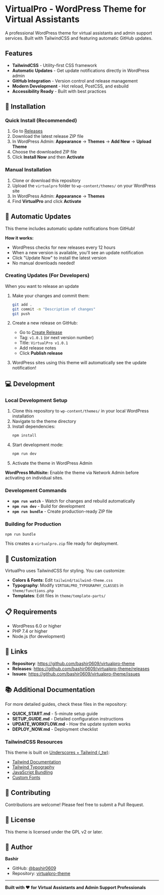 # VirtualPro - WordPress Theme for Virtual Assistants

A professional WordPress theme for virtual assistants and admin support services. Built with TailwindCSS and featuring automatic GitHub updates.

## Features

- **TailwindCSS** - Utility-first CSS framework
- **Automatic Updates** - Get update notifications directly in WordPress admin
- **GitHub Integration** - Version control and release management
- **Modern Development** - Hot reload, PostCSS, and esbuild
- **Accessibility Ready** - Built with best practices

## 🚀 Installation

### Quick Install (Recommended)

1. Go to [Releases](https://github.com/bashir0609/virtualpro-theme/releases)
2. Download the latest release ZIP file
3. In WordPress Admin: **Appearance** → **Themes** → **Add New** → **Upload Theme**
4. Choose the downloaded ZIP file
5. Click **Install Now** and then **Activate**

### Manual Installation

1. Clone or download this repository
2. Upload the `virtualpro` folder to `wp-content/themes/` on your WordPress site
3. In WordPress Admin: **Appearance** → **Themes**
4. Find **VirtualPro** and click **Activate**

## 🔄 Automatic Updates

This theme includes automatic update notifications from GitHub!

**How it works:**
- WordPress checks for new releases every 12 hours
- When a new version is available, you'll see an update notification
- Click "Update Now" to install the latest version
- No manual downloads needed!

### Creating Updates (For Developers)

When you want to release an update

1. Make your changes and commit them:
   ```bash
   git add .
   git commit -m "Description of changes"
   git push
   ```

2. Create a new release on GitHub:
   - Go to [Create Release](https://github.com/bashir0609/virtualpro-theme/releases/new)
   - Tag: `v1.0.1` (or next version number)
   - Title: `VirtualPro v1.0.1`
   - Add release notes
   - Click **Publish release**

3. WordPress sites using this theme will automatically see the update notification!

## 💻 Development

### Local Development Setup

1. Clone this repository to `wp-content/themes/` in your local WordPress installation
2. Navigate to the theme directory
3. Install dependencies:
   ```bash
   npm install
   ```
4. Start development mode:
   ```bash
   npm run dev
   ```
5. Activate the theme in WordPress Admin

**WordPress Multisite:** Enable the theme via Network Admin before activating on individual sites.

### Development Commands

- **`npm run watch`** - Watch for changes and rebuild automatically
- **`npm run dev`** - Build for development
- **`npm run bundle`** - Create production-ready ZIP file

### Building for Production

```bash
npm run bundle
```

This creates a `virtualpro.zip` file ready for deployment.

## 🎨 Customization

VirtualPro uses TailwindCSS for styling. You can customize:

- **Colors & Fonts**: Edit `tailwind/tailwind-theme.css`
- **Typography**: Modify `VIRTUALPRO_TYPOGRAPHY_CLASSES` in `theme/functions.php`
- **Templates**: Edit files in `theme/template-parts/`

## 📋 Requirements

- WordPress 6.0 or higher
- PHP 7.4 or higher
- Node.js (for development)

## 🔗 Links

- **Repository**: https://github.com/bashir0609/virtualpro-theme
- **Releases**: https://github.com/bashir0609/virtualpro-theme/releases
- **Issues**: https://github.com/bashir0609/virtualpro-theme/issues

## 📚 Additional Documentation

For more detailed guides, check these files in the repository:

- **QUICK_START.md** - 5-minute setup guide
- **SETUP_GUIDE.md** - Detailed configuration instructions
- **UPDATE_WORKFLOW.md** - How the update system works
- **DEPLOY_NOW.md** - Deployment checklist

### TailwindCSS Resources

This theme is built on [Underscores + Tailwind (_tw)](https://underscoretw.com/):

- [Tailwind Documentation](https://tailwindcss.com/docs)
- [Tailwind Typography](https://underscoretw.com/docs/tailwind-typography/)
- [JavaScript Bundling](https://underscoretw.com/docs/esbuild/)
- [Custom Fonts](https://underscoretw.com/docs/custom-fonts/)

## 🤝 Contributing

Contributions are welcome! Please feel free to submit a Pull Request.

## 📄 License

This theme is licensed under the GPL v2 or later.

## 👤 Author

**Bashir**
- GitHub: [@bashir0609](https://github.com/bashir0609)
- Repository: [virtualpro-theme](https://github.com/bashir0609/virtualpro-theme)

---

**Built with ❤️ for Virtual Assistants and Admin Support Professionals**
